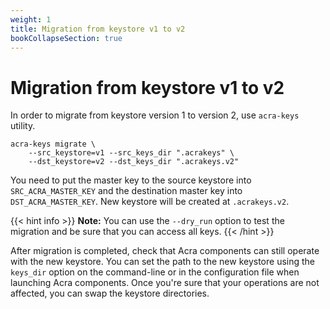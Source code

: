 ```yaml
---
weight: 1
title: Migration from keystore v1 to v2
bookCollapseSection: true
---
```


# Migration from keystore v1 to v2

In order to migrate from keystore version 1 to version 2,
use `acra-keys` utility.

```shell
acra-keys migrate \
    --src_keystore=v1 --src_keys_dir ".acrakeys" \
    --dst_keystore=v2 --dst_keys_dir ".acrakeys.v2"
```

You need to put the master key to the source keystore into `SRC_ACRA_MASTER_KEY`
and the destination master key into `DST_ACRA_MASTER_KEY`.
New keystore will be created at `.acrakeys.v2`.

{{< hint info >}}
**Note:**
You can use the `--dry_run` option to test the migration and be sure that you can access all keys.
{{< /hint >}}

After migration is completed, check that Acra components can still operate with the new keystore.
You can set the path to the new keystore using the `keys_dir` option
on the command-line or in the configuration file when launching Acra components.
Once you're sure that your operations are not affected, you can swap the keystore directories.

<!--
TODO: describe Acra EE migration?
It may be more complex due to remote key storages which do not provide for easy renaming.
-->
